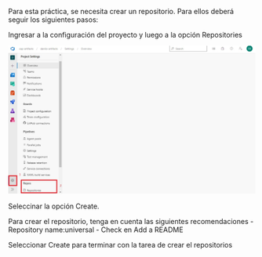 Para esta práctica, se necesita crear un repositorio. Para ellos deberá seguir los siguientes pasos:

Ingresar a la configuración del proyecto y luego a la opción Repositories

![crear-repositorio](./assets/crear-repositorio-proyecto.jpg)

Seleccinar la opción Create.

Para crear el repositorio, tenga en cuenta las siguientes recomendaciones
    - Repository name:universal 
    - Check en Add a README

Seleccionar Create para terminar con la tarea de crear el repositorios